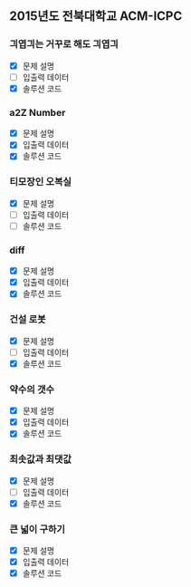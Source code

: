 ## 2015년도 전북대학교 ACM-ICPC

### 긔엽긔는 거꾸로 해도 긔엽긔

- [x] 문제 설명
- [ ] 입출력 데이터
- [x] 솔루션 코드

### a2Z Number

- [x] 문제 설명
- [x] 입출력 데이터
- [x] 솔루션 코드

### 티모장인 오복실

- [x] 문제 설명
- [ ] 입출력 데이터
- [ ] 솔루션 코드

### diff

- [x] 문제 설명
- [x] 입출력 데이터
- [x] 솔루션 코드

### 건설 로봇

- [x] 문제 설명
- [ ] 입출력 데이터
- [x] 솔루션 코드

### 약수의 갯수

- [x] 문제 설명
- [x] 입출력 데이터
- [x] 솔루션 코드

### 최솟값과 최댓값

- [x] 문제 설명
- [ ] 입출력 데이터
- [x] 솔루션 코드

### 큰 넓이 구하기

- [x] 문제 설명
- [x] 입출력 데이터
- [x] 솔루션 코드
